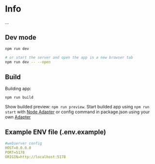 # Info

...

## Dev mode

```bash
npm run dev

# or start the server and open the app in a new browser tab
npm run dev -- --open
```

## Build

Building app:

```bash
npm run build
```

Show builded preview: `npm run preview`.
Start builded app using `npm run start` with [Node Adapter](https://kit.svelte.dev/docs/adapter-node) or config command in package.json using your own [Adapter](https://kit.svelte.dev/docs/adapters)

## Example ENV file (.env.example)

```YAML
#webserver config
HOST=0.0.0.0
PORT=5178
ORIGIN=http://localhost:5178
```
